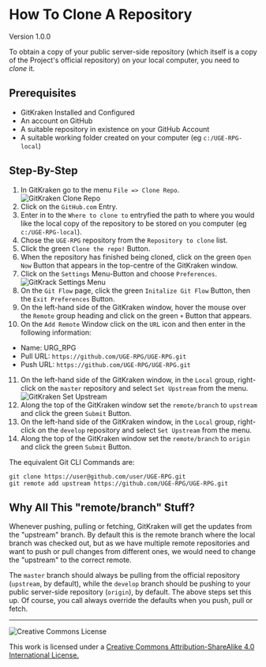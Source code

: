 # How To Clone A Repository

Version 1.0.0

To obtain a copy of your public server-side repository (which itself is a copy of the Project's official repository) on your local computer, you need to *clone* it.

## Prerequisites

- GitKraken Installed and Configured
- An account on GitHub
- A suitable repository in existence on your GitHub Account
- A suitable working folder created on your computer (eg `c:/UGE-RPG-local`)

## Step-By-Step

1. In GitKraken go to the menu `File => Clone Repo`. ![GitKraken Clone Repo](https://support.gitkraken.com/img/documentation/getting-started/clone.png)
2. Click on the `GitHub.com` Entry.
3. Enter in to the `Where to clone to` entryfied the path to where you would like the local copy of the repository to be stored on you computer (eg `c:/UGE-RPG-local`).
4. Chose the `UGE-RPG` repository from the `Repository to clone` list.
5. Click the green `Clone the repo!` Button.
6. When the repository has finished being cloned, click on the green `Open Now` Button that appears in the top-centre of the GitKraken window.
7. Click on the `Settings` Menu-Button and choose `Preferences`. ![GitKrack Settings Menu](https://support.gitkraken.com/img/documentation/integrations/github/preferences.png)
8. On the `Git Flow` page, click the green `Initalize Git Flow` Button, then the `Exit Preferences` Button.
9. On the left-hand side of the GitKraken window, hover the mouse over the `Remote` group heading and click on the green `+` Button that appears.
10. On the `Add Remote` Window click on the `URL` icon and then enter in the following information:
   - Name: URG_RPG
   - Pull URL: `https://github.com/UGE-RPG/UGE-RPG.git`
   - Push URL: `https://github.com/UGE-RPG/UGE-RPG.git`
11. On the left-hand side of the GitKraken window, in the `Local` group, right-click on the `master` repository and select `Set Upstream` from the menu. ![GitKraken Set Upstream](https://support.gitkraken.com/img/documentation/repositories/upstream.png)
12. Along the top of the GitKraken window set the `remote/branch` to `upstream` and click the green `Submit` Button.
13. On the left-hand side of the GitKraken window, in the `Local` group, right-click on the `develop` repository and select `Set Upstream` from the menu.
14. Along the top of the GitKraken window set the `remote/branch` to `origin` and click the green `Submit` Button.

The equivalent Git CLI Commands are:

~~~
git clone https://user@github.com/user/UGE-RPG.git
git remote add upstream https://github.com/UGE-RPG/UGE-RPG.git
~~~

## Why All This "remote/branch" Stuff?

Whenever pushing, pulling or fetching, GitKraken will get the updates from the "upstream" branch. By default this is the remote branch where the local branch was checked out, but as we have multiple remote repositories and want to push or pull changes from different ones, we would need to change the "upstream" to the correct remote.

The `master` branch should always be pulling from the official repository (`upstream`, by default), while the `develop` branch should be pushing to your public server-side repository (`origin`), by default. The above steps set this up. Of course, you call always override the defaults  when you push, pull or fetch.

---

![Creative Commons License](https://i.creativecommons.org/l/by-sa/4.0/88x31.png "Creative Commons License")

This work is licensed under a [Creative Commons Attribution-ShareAlike 4.0 International License.](https://creativecommons.org/licenses/by-sa/4.0/)
